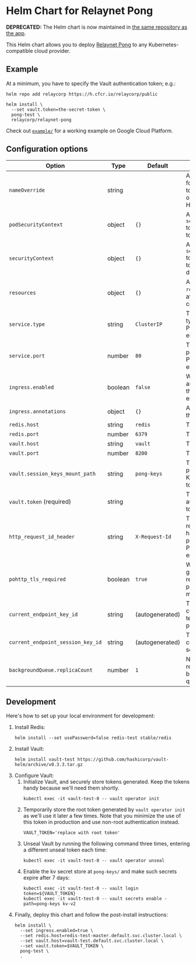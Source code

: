 # Helm Chart for Relaynet Pong

**DEPRECATED:** The Helm chart is now maintained in [the same repository as the app](https://github.com/relaycorp/relaynet-pong/tree/master/chart).

This Helm chart allows you to deploy [Relaynet Pong](https://docs.relaycorp.tech/relaynet-pong/) to any Kubernetes-compatible cloud provider.

## Example

At a minimum, you have to specify the Vault authentication token; e.g.:

```
helm repo add relaycorp https://h.cfcr.io/relaycorp/public

helm install \
  --set vault.token=the-secret-token \
  pong-test \
  relaycorp/relaynet-pong
```

Check out [`example/`](./example) for a working example on Google Cloud Platform.

## Configuration options

| Option | Type | Default | Description |
| --- | --- | --- | --- |
| `nameOverride` | string | | A custom name for the release, to override the one passed to Helm |
| `podSecurityContext` | object | `{}` | A custom `securityContext` to be attached to the pods |
| `securityContext` | object | `{}` | A custom `securityContext` to be attached to the deployments |
| `resources` | object | `{}` | A custom name `resources` to be attached to the containers |
| `service.type` | string | `ClusterIP` | The service type for the PoHTTP endpoint |
| `service.port` | number | `80` | The service port for the PoHTTP endpoint |
| `ingress.enabled` | boolean | `false` | Whether to use an ingress for the PoHTTP endpoint |
| `ingress.annotations` | object | `{}` | Annotations for the ingress |
| `redis.host` | string | `redis` | The Redis host |
| `redis.port` | number | `6379` | The Redis port |
| `vault.host` | string | `vault` | The Vault host |
| `vault.port` | number | `8200` | The Vault port |
| `vault.session_keys_mount_path` | string | `pong-keys` | The mount point for the K/V engine v2 to use |
| `vault.token` (required) | string | | The Vault authentication token |
| `http_request_id_header` | string | `X-Request-Id` | The HTTP request id header to be passed to the PoHTTP endpoint server |
| `pohttp_tls_required` | boolean | `true` | Whether the gateway receiving a pong message must use TLS |
| `current_endpoint_key_id` | string | (autogenerated) | The id for the current long-term node key pair |
| `current_endpoint_session_key_id` | string | (autogenerated) | The id for the current, initial session key pair |
| `backgroundQueue.replicaCount` | number | `1` | Number of replicas for the background queue |

## Development

Here's how to set up your local environment for development:

1. Install Redis:
   ```
   helm install --set usePassword=false redis-test stable/redis
   ```
1. Install Vault:
   ```
   helm install vault-test https://github.com/hashicorp/vault-helm/archive/v0.3.3.tar.gz
   ```
1. Configure Vault:
   1. Initialize Vault, and securely store tokens generated. Keep the tokens handy because we'll need them shortly.
      ```
      kubectl exec -it vault-test-0 -- vault operator init
      ```
   1. Temporarily store the root token generated by `vault operator init` as we'll use it later a few times. Note that you minimize the use of this token in production and use non-root authentication instead.
      ```
      VAULT_TOKEN='replace with root token'
      ```
   1. Unseal Vault by running the following command three times, entering a different unseal token each time:
      ```
      kubectl exec -it vault-test-0 -- vault operator unseal
      ```
   1. Enable the kv secret store at `pong-keys/` and make such secrets expire after 7 days:
      ```
      kubectl exec -it vault-test-0 -- vault login token=${VAULT_TOKEN}
      kubectl exec -it vault-test-0 -- vault secrets enable -path=pong-keys kv-v2
      ```
1. Finally, deploy this chart and follow the post-install instructions:
   ```
   helm install \
     --set ingress.enabled=true \
     --set redis.host=redis-test-master.default.svc.cluster.local \
     --set vault.host=vault-test.default.svc.cluster.local \
     --set vault.token=$VAULT_TOKEN \
     pong-test \
     .
   ```

